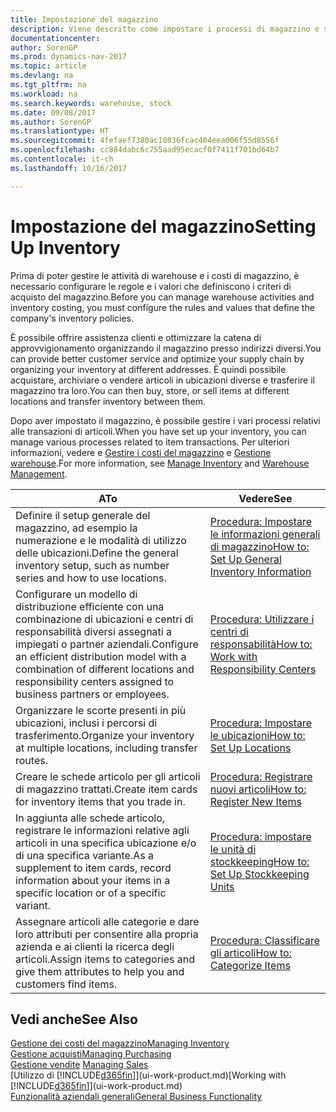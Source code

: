 ```yaml
---
title: Impostazione del magazzino
description: Viene descritto come impostare i processi di magazzino e stock, inclusi i percorsi di trasferimento e le ubicazioni, come le warehouse.
documentationcenter: 
author: SorenGP
ms.prod: dynamics-nav-2017
ms.topic: article
ms.devlang: na
ms.tgt_pltfrm: na
ms.workload: na
ms.search.keywords: warehouse, stock
ms.date: 09/08/2017
ms.author: SorenGP
ms.translationtype: HT
ms.sourcegitcommit: 4fefaef7380ac10836fcac404eea006f55d8556f
ms.openlocfilehash: cc884dabc6c755aad95ecacf0f7411f701bd64b7
ms.contentlocale: it-ch
ms.lasthandoff: 10/16/2017

---
```

# <a name="setting-up-inventory"></a><span data-ttu-id="1f1c7-103">Impostazione del magazzino</span><span class="sxs-lookup"><span data-stu-id="1f1c7-103">Setting Up Inventory</span></span>
<span data-ttu-id="1f1c7-104">Prima di poter gestire le attività di warehouse e i costi di magazzino, è necessario configurare le regole e i valori che definiscono i criteri di acquisto del magazzino.</span><span class="sxs-lookup"><span data-stu-id="1f1c7-104">Before you can manage warehouse activities and inventory costing, you must configure the rules and values that define the company's inventory policies.</span></span>

<span data-ttu-id="1f1c7-105">È possibile offrire assistenza clienti e ottimizzare la catena di approvvigionamento organizzando il magazzino presso indirizzi diversi.</span><span class="sxs-lookup"><span data-stu-id="1f1c7-105">You can provide better customer service and optimize your supply chain by organizing your inventory at different addresses.</span></span> <span data-ttu-id="1f1c7-106">È quindi possibile acquistare, archiviare o vendere articoli in ubicazioni diverse e trasferire il magazzino tra loro.</span><span class="sxs-lookup"><span data-stu-id="1f1c7-106">You can then buy, store, or sell items at different locations and transfer inventory between them.</span></span>

<span data-ttu-id="1f1c7-107">Dopo aver impostato il magazzino, è possibile gestire i vari processi relativi alle transazioni di articoli.</span><span class="sxs-lookup"><span data-stu-id="1f1c7-107">When you have set up your inventory, you can manage various processes related to item transactions.</span></span> <span data-ttu-id="1f1c7-108">Per ulteriori informazioni, vedere e [Gestire i costi del magazzino](inventory-manage-inventory.md) e [Gestione warehouse](warehouse-manage-warehouse.md).</span><span class="sxs-lookup"><span data-stu-id="1f1c7-108">For more information, see [Manage Inventory](inventory-manage-inventory.md) and [Warehouse Management](warehouse-manage-warehouse.md).</span></span>

| <span data-ttu-id="1f1c7-109">A</span><span class="sxs-lookup"><span data-stu-id="1f1c7-109">To</span></span> | <span data-ttu-id="1f1c7-110">Vedere</span><span class="sxs-lookup"><span data-stu-id="1f1c7-110">See</span></span> |
| --- | --- |
| <span data-ttu-id="1f1c7-111">Definire il setup generale del magazzino, ad esempio la numerazione e le modalità di utilizzo delle ubicazioni.</span><span class="sxs-lookup"><span data-stu-id="1f1c7-111">Define the general inventory setup, such as number series and how to use locations.</span></span> |[<span data-ttu-id="1f1c7-112">Procedura: Impostare le informazioni generali di magazzino</span><span class="sxs-lookup"><span data-stu-id="1f1c7-112">How to: Set Up General Inventory Information</span></span>](inventory-how-setup-general.md) |
|<span data-ttu-id="1f1c7-113">Configurare un modello di distribuzione efficiente con una combinazione di ubicazioni e centri di responsabilità diversi assegnati a impiegati o partner aziendali.</span><span class="sxs-lookup"><span data-stu-id="1f1c7-113">Configure an efficient distribution model with a combination of different locations and responsibility centers assigned to business partners or employees.</span></span>|[<span data-ttu-id="1f1c7-114">Procedura: Utilizzare i centri di responsabilità</span><span class="sxs-lookup"><span data-stu-id="1f1c7-114">How to: Work with Responsibility Centers</span></span>](inventory-responsibility-centers.md)|
| <span data-ttu-id="1f1c7-115">Organizzare le scorte presenti in più ubicazioni, inclusi i percorsi di trasferimento.</span><span class="sxs-lookup"><span data-stu-id="1f1c7-115">Organize your inventory at multiple locations, including transfer routes.</span></span> |[<span data-ttu-id="1f1c7-116">Procedura: Impostare le ubicazioni</span><span class="sxs-lookup"><span data-stu-id="1f1c7-116">How to: Set Up Locations</span></span>](inventory-how-register-new-items.md) |
| <span data-ttu-id="1f1c7-117">Creare le schede articolo per gli articoli di magazzino trattati.</span><span class="sxs-lookup"><span data-stu-id="1f1c7-117">Create item cards for inventory items that you trade in.</span></span> |[<span data-ttu-id="1f1c7-118">Procedura: Registrare nuovi articoli</span><span class="sxs-lookup"><span data-stu-id="1f1c7-118">How to: Register New Items</span></span>](inventory-how-register-new-items.md) |
|<span data-ttu-id="1f1c7-119">In aggiunta alle schede articolo, registrare le informazioni relative agli articoli in una specifica ubicazione e/o di una specifica variante.</span><span class="sxs-lookup"><span data-stu-id="1f1c7-119">As a supplement to item cards, record information about your items in a specific location or of a specific variant.</span></span>|[<span data-ttu-id="1f1c7-120">Procedura: impostare le unità di stockkeeping</span><span class="sxs-lookup"><span data-stu-id="1f1c7-120">How to: Set Up Stockkeeping Units</span></span>](inventory-how-to-set-up-stockkeeping-units.md)|
| <span data-ttu-id="1f1c7-121">Assegnare articoli alle categorie e dare loro attributi per consentire alla propria azienda e ai clienti la ricerca degli articoli.</span><span class="sxs-lookup"><span data-stu-id="1f1c7-121">Assign items to categories and give them attributes to help you and customers find items.</span></span> |[<span data-ttu-id="1f1c7-122">Procedura: Classificare gli articoli</span><span class="sxs-lookup"><span data-stu-id="1f1c7-122">How to: Categorize Items</span></span>](inventory-how-categorize-items.md) |

## <a name="see-also"></a><span data-ttu-id="1f1c7-123">Vedi anche</span><span class="sxs-lookup"><span data-stu-id="1f1c7-123">See Also</span></span>
[<span data-ttu-id="1f1c7-124">Gestione dei costi del magazzino</span><span class="sxs-lookup"><span data-stu-id="1f1c7-124">Managing Inventory</span></span>](inventory-manage-inventory.md)  
[<span data-ttu-id="1f1c7-125">Gestione acquisti</span><span class="sxs-lookup"><span data-stu-id="1f1c7-125">Managing Purchasing</span></span>](purchasing-manage-purchasing.md)  
<span data-ttu-id="1f1c7-126">[Gestione vendite](sales-manage-sales.md)  </span><span class="sxs-lookup"><span data-stu-id="1f1c7-126">[Managing Sales](sales-manage-sales.md)  </span></span>  
<span data-ttu-id="1f1c7-127">[Utilizzo di [!INCLUDE[d365fin](includes/d365fin_md.md)]](ui-work-product.md)</span><span class="sxs-lookup"><span data-stu-id="1f1c7-127">[Working with [!INCLUDE[d365fin](includes/d365fin_md.md)]](ui-work-product.md)</span></span>  
[<span data-ttu-id="1f1c7-128">Funzionalità aziendali generali</span><span class="sxs-lookup"><span data-stu-id="1f1c7-128">General Business Functionality</span></span>](ui-across-business-areas.md)

